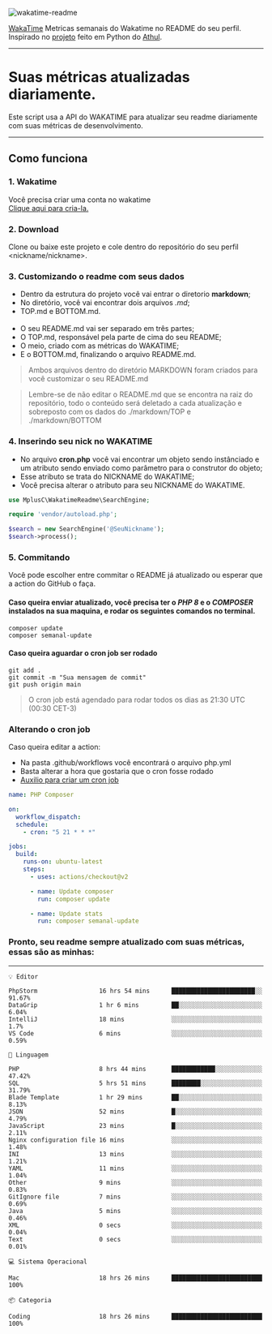 ![wakatime-readme](https://socialify.git.ci/bymatheus/wakatime-readme/image?description=1&descriptionEditable=M%C3%A9tricas%20semanais%20do%20Wakatime%20no%20seu%20README%20de%20perfil.&font=KoHo&forks=1&language=1&owner=1&pattern=Signal&stargazers=1&theme=Dark)

[WakaTime](https://wakatime.com) Metricas semanais do Wakatime no README do seu perfil. <br>
Inspirado no [projeto](https://github.com/athul/waka-readme) feito em Python do [Athul](https://github.com/athul).
___

# Suas métricas atualizadas diariamente.
Este script usa a API do WAKATIME para atualizar seu readme diariamente com suas métricas de desenvolvimento.

___

## Como funciona

### 1. Wakatime
Você precisa criar uma conta no wakatime <br>
[Clique aqui para cria-la.](https://wakatime.com) 

### 2. Download
Clone ou baixe este projeto e cole dentro do repositório do seu perfil <nickname/nickname>.

### 3. Customizando o readme com seus dados
- Dentro da estrutura do projeto você vai entrar o diretorio **markdown**;  
- No diretório, você vai encontrar dois arquivos *.md*;
- TOP.md e BOTTOM.md.
<br><br>
- O seu README.md vai ser separado em três partes; 
- O TOP.md, responsável pela parte de cima do seu README;
- O meio, criado com as métricas do WAKATIME;
- E o BOTTOM.md, finalizando o arquivo README.md.<br>

> Ambos arquivos dentro do diretório MARKDOWN foram criados para você customizar o seu README.md

> Lembre-se de não editar o README.md que se encontra na raiz do repositório, todo o conteúdo será deletado a cada atualização e sobreposto com os dados do ./markdown/TOP e ./markdown/BOTTOM

### 4. Inserindo seu nick no WAKATIME
- No arquivo **cron.php** você vai encontrar um objeto sendo instânciado e um atributo sendo enviado como parâmetro para o construtor do objeto;
- Esse atributo se trata do NICKNAME do WAKATIME;
- Você precisa alterar o atributo para seu NICKNAME do WAKATIME.

```php
use MplusC\WakatimeReadme\SearchEngine;

require 'vendor/autoload.php';

$search = new SearchEngine('@SeuNickname');
$search->process();
```

### 5. Commitando
Você pode escolher entre commitar o README já atualizado ou esperar que a action do GitHub o faça. <br>

#### Caso queira enviar atualizado, você precisa ter o *PHP 8* e o *COMPOSER* instalados na sua maquina, e rodar os seguintes comandos no terminal.
```composer
composer update
composer semanal-update 
```

#### Caso queira aguardar o cron job ser rodado 
```git 
git add .
git commit -m "Sua mensagem de commit"
git push origin main
```

>O cron job está agendado para rodar todos os dias as 21:30 UTC (00:30 CET-3) 

### Alterando o cron job
Caso queira editar a action:

- Na pasta .github/workflows você encontrará o arquivo php.yml
- Basta alterar a hora que gostaria que o cron fosse rodado
- [Auxilio para criar um cron job](https://crontab.guru)

```yml
name: PHP Composer

on:
  workflow_dispatch:
  schedule:
    - cron: "5 21 * * *"

jobs:
  build:
    runs-on: ubuntu-latest
    steps:
      - uses: actions/checkout@v2

      - name: Update composer
        run: composer update

      - name: Update stats
        run: composer semanal-update
```

### Pronto, seu readme sempre atualizado com suas métricas, essas são as minhas:

___
```text
💡 Editor

PhpStorm                 16 hrs 54 mins      ███████████████████████░░     91.67%
DataGrip                 1 hr 6 mins         ██░░░░░░░░░░░░░░░░░░░░░░░      6.04%
IntelliJ                 18 mins             ░░░░░░░░░░░░░░░░░░░░░░░░░       1.7%
VS Code                  6 mins              ░░░░░░░░░░░░░░░░░░░░░░░░░      0.59%
```
```text
💬 Linguagem

PHP                      8 hrs 44 mins       ████████████░░░░░░░░░░░░░     47.42%
SQL                      5 hrs 51 mins       ████████░░░░░░░░░░░░░░░░░     31.79%
Blade Template           1 hr 29 mins        ██░░░░░░░░░░░░░░░░░░░░░░░      8.13%
JSON                     52 mins             █░░░░░░░░░░░░░░░░░░░░░░░░      4.79%
JavaScript               23 mins             █░░░░░░░░░░░░░░░░░░░░░░░░      2.11%
Nginx configuration file 16 mins             ░░░░░░░░░░░░░░░░░░░░░░░░░      1.48%
INI                      13 mins             ░░░░░░░░░░░░░░░░░░░░░░░░░      1.21%
YAML                     11 mins             ░░░░░░░░░░░░░░░░░░░░░░░░░      1.04%
Other                    9 mins              ░░░░░░░░░░░░░░░░░░░░░░░░░      0.83%
GitIgnore file           7 mins              ░░░░░░░░░░░░░░░░░░░░░░░░░      0.69%
Java                     5 mins              ░░░░░░░░░░░░░░░░░░░░░░░░░      0.46%
XML                      0 secs              ░░░░░░░░░░░░░░░░░░░░░░░░░      0.04%
Text                     0 secs              ░░░░░░░░░░░░░░░░░░░░░░░░░      0.01%
```
```text
💻 Sistema Operacional

Mac                      18 hrs 26 mins      █████████████████████████       100%
```
```text
📦 Categoria

Coding                   18 hrs 26 mins      █████████████████████████       100%
```
